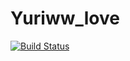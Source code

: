 # Yuriww_love
[![Build Status](https://www.travis-ci.org/Yuriww/Yuriww_love.svg?branch=master)](https://www.travis-ci.org/Yuriww/Yuriww_love)
